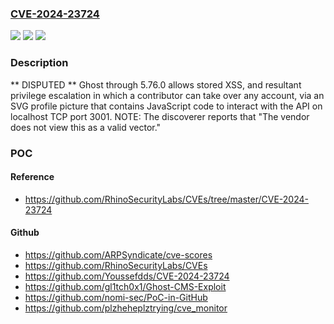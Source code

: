 ### [CVE-2024-23724](https://cve.mitre.org/cgi-bin/cvename.cgi?name=CVE-2024-23724)
![](https://img.shields.io/static/v1?label=Product&message=n%2Fa&color=blue)
![](https://img.shields.io/static/v1?label=Version&message=n%2Fa&color=blue)
![](https://img.shields.io/static/v1?label=Vulnerability&message=n%2Fa&color=brighgreen)

### Description

** DISPUTED ** Ghost through 5.76.0 allows stored XSS, and resultant privilege escalation in which a contributor can take over any account, via an SVG profile picture that contains JavaScript code to interact with the API on localhost TCP port 3001. NOTE: The discoverer reports that "The vendor does not view this as a valid vector."

### POC

#### Reference
- https://github.com/RhinoSecurityLabs/CVEs/tree/master/CVE-2024-23724

#### Github
- https://github.com/ARPSyndicate/cve-scores
- https://github.com/RhinoSecurityLabs/CVEs
- https://github.com/Youssefdds/CVE-2024-23724
- https://github.com/gl1tch0x1/Ghost-CMS-Exploit
- https://github.com/nomi-sec/PoC-in-GitHub
- https://github.com/plzheheplztrying/cve_monitor

